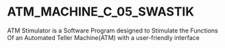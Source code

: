 # ATM_MACHINE_C_05_SWASTIK
ATM Stimulator is a Software Program designed to Stimulate the Functions Of an Automated Teller Machine(ATM) with a user-friendly interface
